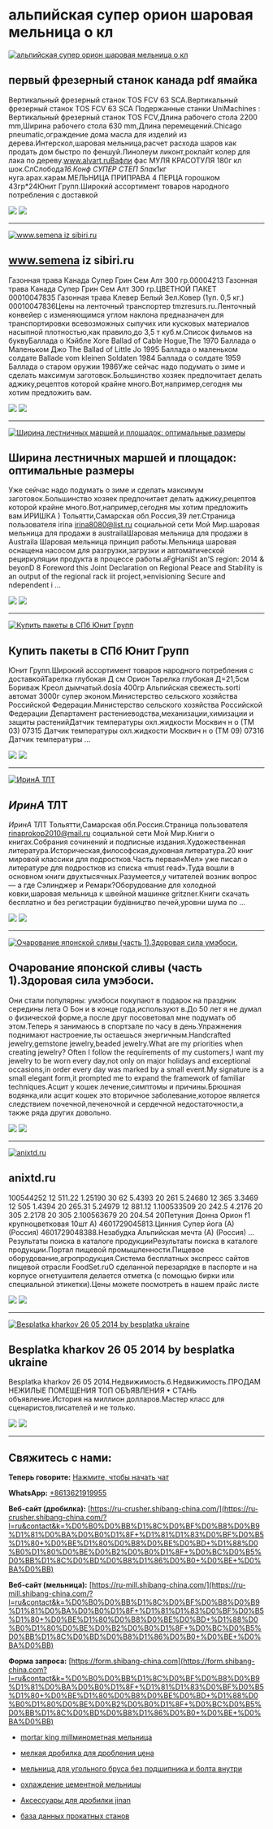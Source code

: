 # альпийская супер орион шаровая мельница о кл

<a href="https://swt.shibang-china.com/?l=ru&img&k=%D0%B0%D0%BB%D1%8C%D0%BF%D0%B8%D0%B9%D1%81%D0%BA%D0%B0%D1%8F+%D1%81%D1%83%D0%BF%D0%B5%D1%80+%D0%BE%D1%80%D0%B8%D0%BE%D0%BD+%D1%88%D0%B0%D1%80%D0%BE%D0%B2%D0%B0%D1%8F+%D0%BC%D0%B5%D0%BB%D1%8C%D0%BD%D0%B8%D1%86%D0%B0+%D0%BE+%D0%BA%D0%BB" target="_blank">![альпийская супер орион шаровая мельница о кл](http://static.shibang-china.com/all-800x300/1070.jpg)</a>

## первый фрезерный станок канада pdf ямайка
Вертикальный фрезерный станок TOS FCV 63 SCA.Вертикальный фрезерный станок TOS FCV 63 SCA Подержанные станки UniMachines : Вертикальный фрезерный станок TOS FCV,Длина рабочего стола 2200 mm,Ширина рабочего стола 630 mm,Длина перемещений.Chicago pneumatic,ограждение дома масла для изделий из дерева.Интерскол,шаровая мельница,расчет расхода шаров как продать дом быстро по феншуй.Линолеум ликонт,роклайт колер для лака по дереву.www.alvart.ruВафли фас МУЛЯ КРАСОТУЛЯ 180г кл шок.СлСлобода*16.Конф СУПЕР СТЕП 5пак*1кг нуга.арах.карам.МЕЛЬНИЦА ПРИПРАВА 4 ПЕРЦА горошком 43гр*24Юнит Групп.Широкий ассортимент товаров народного потребления с доставкой


<a href="https://whatsapp.shibangsoft.com/WhatsApp.php" target="_blank" title="WhatsApp">![](http://static.shibang-china.com/icon/whatsapp.png)</a> <a href="https://swt.shibang-china.com/?l=ru&icon&k=%D0%B0%D0%BB%D1%8C%D0%BF%D0%B8%D0%B9%D1%81%D0%BA%D0%B0%D1%8F+%D1%81%D1%83%D0%BF%D0%B5%D1%80+%D0%BE%D1%80%D0%B8%D0%BE%D0%BD+%D1%88%D0%B0%D1%80%D0%BE%D0%B2%D0%B0%D1%8F+%D0%BC%D0%B5%D0%BB%D1%8C%D0%BD%D0%B8%D1%86%D0%B0+%D0%BE+%D0%BA%D0%BB" target="_blank">![](http://static.shibang-china.com/icon/chat-ru.png)</a>

---

<a href="https://swt.shibang-china.com/?l=ru&img&k=%D0%B0%D0%BB%D1%8C%D0%BF%D0%B8%D0%B9%D1%81%D0%BA%D0%B0%D1%8F+%D1%81%D1%83%D0%BF%D0%B5%D1%80+%D0%BE%D1%80%D0%B8%D0%BE%D0%BD+%D1%88%D0%B0%D1%80%D0%BE%D0%B2%D0%B0%D1%8F+%D0%BC%D0%B5%D0%BB%D1%8C%D0%BD%D0%B8%D1%86%D0%B0+%D0%BE+%D0%BA%D0%BB" target="_blank">![www.semena iz sibiri.ru](http://static.shibang-china.com/all-800x300/374.jpg)</a>

## www.semena iz sibiri.ru
Газонная трава Канада Супер Грин Сем Алт 300 гр.00004213 Газонная трава Канада Супер Грин Сем Алт 300 гр.ЦВЕТНОЙ ПАКЕТ 00010047835 Газонная трава Клевер Белый Зел.Ковер (1уп. 0,5 кг.) 00010047836Цены на ленточный транспортер tmzresurs.ru.Ленточный конвейер с изменяющимся углом наклона предназначен для транспортировки всевозможных сыпучих или кусковых материалов насыпной плотностью,как правило,до 3,5 т куб.м.Список фильмов на буквуБаллада о Кэйбле Хоге Ballad of Cable Hogue,The 1970 Баллада о Маленьком Джо The Ballad of Little Jo 1995 Баллада о маленьком солдате Ballade vom kleinen Soldaten 1984 Баллада о солдате 1959 Баллада о старом оружии 1986Уже сейчас надо подумать о зиме и сделать максимум заготовок.Большинство хозяек предпочитает делать аджику,рецептов которой крайне много.Вот,например,сегодня мы хотим предложить вам.


<a href="https://whatsapp.shibangsoft.com/WhatsApp.php" target="_blank" title="WhatsApp">![](http://static.shibang-china.com/icon/whatsapp.png)</a> <a href="https://swt.shibang-china.com/?l=ru&icon&k=%D0%B0%D0%BB%D1%8C%D0%BF%D0%B8%D0%B9%D1%81%D0%BA%D0%B0%D1%8F+%D1%81%D1%83%D0%BF%D0%B5%D1%80+%D0%BE%D1%80%D0%B8%D0%BE%D0%BD+%D1%88%D0%B0%D1%80%D0%BE%D0%B2%D0%B0%D1%8F+%D0%BC%D0%B5%D0%BB%D1%8C%D0%BD%D0%B8%D1%86%D0%B0+%D0%BE+%D0%BA%D0%BB" target="_blank">![](http://static.shibang-china.com/icon/chat-ru.png)</a>

---

<a href="https://swt.shibang-china.com/?l=ru&img&k=%D0%B0%D0%BB%D1%8C%D0%BF%D0%B8%D0%B9%D1%81%D0%BA%D0%B0%D1%8F+%D1%81%D1%83%D0%BF%D0%B5%D1%80+%D0%BE%D1%80%D0%B8%D0%BE%D0%BD+%D1%88%D0%B0%D1%80%D0%BE%D0%B2%D0%B0%D1%8F+%D0%BC%D0%B5%D0%BB%D1%8C%D0%BD%D0%B8%D1%86%D0%B0+%D0%BE+%D0%BA%D0%BB" target="_blank">![Ширина лестничных маршей и площадок: оптимальные размеры](http://static.shibang-china.com/all-800x300/650.jpg)</a>

## Ширина лестничных маршей и площадок: оптимальные размеры
Уже сейчас надо подумать о зиме и сделать максимум заготовок.Большинство хозяек предпочитает делать аджику,рецептов которой крайне много.Вот,например,сегодня мы хотим предложить вам.ИРИШКА ) Тольятти,Самарская обл.Россия,39 лет.Страница пользователя irina irina8080@list.ru социальной сети Мой Мир.шаровая мельница для продажи в austrailaШаровая мельница для продажи в Austraila Шаровая мельница принцип работы.Мельница шаровая оснащена насосом для разгрузки,загрузки и автоматической рециркуляции продукта в процессе работы.aFgHaniSt an’S region: 2014 &amp; beyonD 8 Foreword this Joint Declaration on Regional Peace and Stability is an output of the regional rack iit project,&#187;envisioning Secure and ndependent i …


<a href="https://whatsapp.shibangsoft.com/WhatsApp.php" target="_blank" title="WhatsApp">![](http://static.shibang-china.com/icon/whatsapp.png)</a> <a href="https://swt.shibang-china.com/?l=ru&icon&k=%D0%B0%D0%BB%D1%8C%D0%BF%D0%B8%D0%B9%D1%81%D0%BA%D0%B0%D1%8F+%D1%81%D1%83%D0%BF%D0%B5%D1%80+%D0%BE%D1%80%D0%B8%D0%BE%D0%BD+%D1%88%D0%B0%D1%80%D0%BE%D0%B2%D0%B0%D1%8F+%D0%BC%D0%B5%D0%BB%D1%8C%D0%BD%D0%B8%D1%86%D0%B0+%D0%BE+%D0%BA%D0%BB" target="_blank">![](http://static.shibang-china.com/icon/chat-ru.png)</a>

---

<a href="https://swt.shibang-china.com/?l=ru&img&k=%D0%B0%D0%BB%D1%8C%D0%BF%D0%B8%D0%B9%D1%81%D0%BA%D0%B0%D1%8F+%D1%81%D1%83%D0%BF%D0%B5%D1%80+%D0%BE%D1%80%D0%B8%D0%BE%D0%BD+%D1%88%D0%B0%D1%80%D0%BE%D0%B2%D0%B0%D1%8F+%D0%BC%D0%B5%D0%BB%D1%8C%D0%BD%D0%B8%D1%86%D0%B0+%D0%BE+%D0%BA%D0%BB" target="_blank">![Купить пакеты в СПб Юнит Групп](http://static.shibang-china.com/all-800x300/94.jpg)</a>

## Купить пакеты в СПб Юнит Групп
Юнит Групп.Широкий ассортимент товаров народного потребления с доставкойТарелка глубокая Д см Орион Тарелка глубокая Д=21,5см Бориваж Креол дымчатый.dosia 400гр Альпийская свежесть.sorti автомат 3000г супер эконом.Министерство сельского хозяйства Российской Федерации.Министерство сельского хозяйства Российской Федерации Департамент растениеводства,механизации,химизации и защиты растенийДатчик температуры охл.жидкости Москвич н о (ТМ 03) 07315 Датчик температуры охл.жидкости Москвич н о (ТМ 09) 07316 Датчик температуры …


<a href="https://whatsapp.shibangsoft.com/WhatsApp.php" target="_blank" title="WhatsApp">![](http://static.shibang-china.com/icon/whatsapp.png)</a> <a href="https://swt.shibang-china.com/?l=ru&icon&k=%D0%B0%D0%BB%D1%8C%D0%BF%D0%B8%D0%B9%D1%81%D0%BA%D0%B0%D1%8F+%D1%81%D1%83%D0%BF%D0%B5%D1%80+%D0%BE%D1%80%D0%B8%D0%BE%D0%BD+%D1%88%D0%B0%D1%80%D0%BE%D0%B2%D0%B0%D1%8F+%D0%BC%D0%B5%D0%BB%D1%8C%D0%BD%D0%B8%D1%86%D0%B0+%D0%BE+%D0%BA%D0%BB" target="_blank">![](http://static.shibang-china.com/icon/chat-ru.png)</a>

---

<a href="https://swt.shibang-china.com/?l=ru&img&k=%D0%B0%D0%BB%D1%8C%D0%BF%D0%B8%D0%B9%D1%81%D0%BA%D0%B0%D1%8F+%D1%81%D1%83%D0%BF%D0%B5%D1%80+%D0%BE%D1%80%D0%B8%D0%BE%D0%BD+%D1%88%D0%B0%D1%80%D0%BE%D0%B2%D0%B0%D1%8F+%D0%BC%D0%B5%D0%BB%D1%8C%D0%BD%D0%B8%D1%86%D0%B0+%D0%BE+%D0%BA%D0%BB" target="_blank">![*ИринА* ТЛТ](http://static.shibang-china.com/all-800x300/104.jpg)</a>

## *ИринА* ТЛТ
*ИринА* ТЛТ Тольятти,Самарская обл.Россия.Страница пользователя rinaprokop2010@mail.ru социальной сети Мой Мир.Книги о книгах.Собрания сочинений и подписные издания.Художественная литература.Историческая,философская,духовная литература.20 книг мировой классики для подростков.Часть первая&#171;Мел&#187; уже писал о литературе для подростков из списка &#171;must read&#187;.Туда вошли в основном книги двухтысячных.Разумеется,у читателей возник вопрос — а где Сэлинджер и Ремарк?Оборудование для холодной ковки,шаровая мельница к швейной машинке gritzner.Книги скачать бесплатно и без регистрации будівництво печей,уровни шума по …


<a href="https://whatsapp.shibangsoft.com/WhatsApp.php" target="_blank" title="WhatsApp">![](http://static.shibang-china.com/icon/whatsapp.png)</a> <a href="https://swt.shibang-china.com/?l=ru&icon&k=%D0%B0%D0%BB%D1%8C%D0%BF%D0%B8%D0%B9%D1%81%D0%BA%D0%B0%D1%8F+%D1%81%D1%83%D0%BF%D0%B5%D1%80+%D0%BE%D1%80%D0%B8%D0%BE%D0%BD+%D1%88%D0%B0%D1%80%D0%BE%D0%B2%D0%B0%D1%8F+%D0%BC%D0%B5%D0%BB%D1%8C%D0%BD%D0%B8%D1%86%D0%B0+%D0%BE+%D0%BA%D0%BB" target="_blank">![](http://static.shibang-china.com/icon/chat-ru.png)</a>

---

<a href="https://swt.shibang-china.com/?l=ru&img&k=%D0%B0%D0%BB%D1%8C%D0%BF%D0%B8%D0%B9%D1%81%D0%BA%D0%B0%D1%8F+%D1%81%D1%83%D0%BF%D0%B5%D1%80+%D0%BE%D1%80%D0%B8%D0%BE%D0%BD+%D1%88%D0%B0%D1%80%D0%BE%D0%B2%D0%B0%D1%8F+%D0%BC%D0%B5%D0%BB%D1%8C%D0%BD%D0%B8%D1%86%D0%B0+%D0%BE+%D0%BA%D0%BB" target="_blank">![Очарование японской сливы (часть 1).Здоровая сила умэбоси.](http://static.shibang-china.com/all-800x300/691.jpg)</a>

## Очарование японской сливы (часть 1).Здоровая сила умэбоси.
Они стали популярны: умэбоси покупают в подарок на праздник середины лета О Бон и в конце года,используют в.До 50 лет я не думал о физической форме,а после друг посоветовал мне подумать об этом.Теперь я занимаюсь в спортзале по часу в день.Упражнения поднимают настроение,ты остаешься энергичным.Handcrafted jewelry,gemstone jewelry,beaded jewelry.What are my priorities when creating jewelry? Often I follow the requirements of my customers,I want my jewelry to be worn every day,not only on major holidays and exceptional occasions,in order every day was marked by a small event.My signature is a small elegant form,it prompted me to expand the framework of familiar techniques.Асцит у кошек лечение,симптомы и причины.Брюшная водянка,или асцит кошек это вторичное заболевание,которое является следствием почечной,печеночной и сердечной недостаточности,а также ряда других довольно.


<a href="https://whatsapp.shibangsoft.com/WhatsApp.php" target="_blank" title="WhatsApp">![](http://static.shibang-china.com/icon/whatsapp.png)</a> <a href="https://swt.shibang-china.com/?l=ru&icon&k=%D0%B0%D0%BB%D1%8C%D0%BF%D0%B8%D0%B9%D1%81%D0%BA%D0%B0%D1%8F+%D1%81%D1%83%D0%BF%D0%B5%D1%80+%D0%BE%D1%80%D0%B8%D0%BE%D0%BD+%D1%88%D0%B0%D1%80%D0%BE%D0%B2%D0%B0%D1%8F+%D0%BC%D0%B5%D0%BB%D1%8C%D0%BD%D0%B8%D1%86%D0%B0+%D0%BE+%D0%BA%D0%BB" target="_blank">![](http://static.shibang-china.com/icon/chat-ru.png)</a>

---

<a href="https://swt.shibang-china.com/?l=ru&img&k=%D0%B0%D0%BB%D1%8C%D0%BF%D0%B8%D0%B9%D1%81%D0%BA%D0%B0%D1%8F+%D1%81%D1%83%D0%BF%D0%B5%D1%80+%D0%BE%D1%80%D0%B8%D0%BE%D0%BD+%D1%88%D0%B0%D1%80%D0%BE%D0%B2%D0%B0%D1%8F+%D0%BC%D0%B5%D0%BB%D1%8C%D0%BD%D0%B8%D1%86%D0%B0+%D0%BE+%D0%BA%D0%BB" target="_blank">![anixtd.ru](http://static.shibang-china.com/all-800x300/90.jpg)</a>

## anixtd.ru
100544252 12 511.22 1.25190 30 62 5.4393 20 261 5.24680 12 365 3.3469 12 505 1.4394 20 265.31 5.24979 12 881.12 1.100533509 20 242.5 4.2176 20 305 2.2178 20 305 2.100563679 20 204.54 20Петуния Донна Орион f1 крупноцветковая 10шт А) 4601729045813.Цинния Супер йога (А) (Россия) 4601729048388.Незабудка Альпийская мечта (А) (Россия)  …Результаты поиска в каталоге продукцииРезультаты поиска в каталоге продукции.Портал пищевой промышленности.Пищевое оборудование,агропродукция.Система бесплатных экспресс сайтов пищевой отрасли FoodSet.ruО сделанной перезарядке в паспорте и на корпусе огнетушителя делается отметка (с помощью бирки или специальной этикетки).Цены можете посмотреть в нашем прайс листе


<a href="https://whatsapp.shibangsoft.com/WhatsApp.php" target="_blank" title="WhatsApp">![](http://static.shibang-china.com/icon/whatsapp.png)</a> <a href="https://swt.shibang-china.com/?l=ru&icon&k=%D0%B0%D0%BB%D1%8C%D0%BF%D0%B8%D0%B9%D1%81%D0%BA%D0%B0%D1%8F+%D1%81%D1%83%D0%BF%D0%B5%D1%80+%D0%BE%D1%80%D0%B8%D0%BE%D0%BD+%D1%88%D0%B0%D1%80%D0%BE%D0%B2%D0%B0%D1%8F+%D0%BC%D0%B5%D0%BB%D1%8C%D0%BD%D0%B8%D1%86%D0%B0+%D0%BE+%D0%BA%D0%BB" target="_blank">![](http://static.shibang-china.com/icon/chat-ru.png)</a>

---

<a href="https://swt.shibang-china.com/?l=ru&img&k=%D0%B0%D0%BB%D1%8C%D0%BF%D0%B8%D0%B9%D1%81%D0%BA%D0%B0%D1%8F+%D1%81%D1%83%D0%BF%D0%B5%D1%80+%D0%BE%D1%80%D0%B8%D0%BE%D0%BD+%D1%88%D0%B0%D1%80%D0%BE%D0%B2%D0%B0%D1%8F+%D0%BC%D0%B5%D0%BB%D1%8C%D0%BD%D0%B8%D1%86%D0%B0+%D0%BE+%D0%BA%D0%BB" target="_blank">![Besplatka kharkov 26 05 2014 by besplatka ukraine](http://static.shibang-china.com/all-800x300/280.jpg)</a>

## Besplatka kharkov 26 05 2014 by besplatka ukraine
Besplatka kharkov 26 05 2014.Недвижимость.6.Недвижимость.ПРОДАМ НЕЖИЛЫЕ ПОМЕЩЕНИЯ ТОП ОБЪЯВЛЕНИЯ • СТАНЬ объявление.История на миллион долларов.Мастер класс для сценаристов,писателей и не только.

<a href="https://whatsapp.shibangsoft.com/WhatsApp.php" target="_blank" title="WhatsApp">![](http://static.shibang-china.com/icon/whatsapp.png)</a> <a href="https://swt.shibang-china.com/?l=ru&icon&k=%D0%B0%D0%BB%D1%8C%D0%BF%D0%B8%D0%B9%D1%81%D0%BA%D0%B0%D1%8F+%D1%81%D1%83%D0%BF%D0%B5%D1%80+%D0%BE%D1%80%D0%B8%D0%BE%D0%BD+%D1%88%D0%B0%D1%80%D0%BE%D0%B2%D0%B0%D1%8F+%D0%BC%D0%B5%D0%BB%D1%8C%D0%BD%D0%B8%D1%86%D0%B0+%D0%BE+%D0%BA%D0%BB" target="_blank">![](http://static.shibang-china.com/icon/chat-ru.png)</a>

---
## Свяжитесь с нами:

**Теперь говорите:** [Нажмите, чтобы начать чат](https://swt.shibang-china.com?l=ru&contact&k=%D0%B0%D0%BB%D1%8C%D0%BF%D0%B8%D0%B9%D1%81%D0%BA%D0%B0%D1%8F+%D1%81%D1%83%D0%BF%D0%B5%D1%80+%D0%BE%D1%80%D0%B8%D0%BE%D0%BD+%D1%88%D0%B0%D1%80%D0%BE%D0%B2%D0%B0%D1%8F+%D0%BC%D0%B5%D0%BB%D1%8C%D0%BD%D0%B8%D1%86%D0%B0+%D0%BE+%D0%BA%D0%BB)

**WhatsApp:**  [+8613621919955](https://whatsapp.shibangsoft.com/WhatsApp.php)

**Веб-сайт (дробилка):** [https://ru-crusher.shibang-china.com/](https://ru-crusher.shibang-china.com/?l=ru&contact&k=%D0%B0%D0%BB%D1%8C%D0%BF%D0%B8%D0%B9%D1%81%D0%BA%D0%B0%D1%8F+%D1%81%D1%83%D0%BF%D0%B5%D1%80+%D0%BE%D1%80%D0%B8%D0%BE%D0%BD+%D1%88%D0%B0%D1%80%D0%BE%D0%B2%D0%B0%D1%8F+%D0%BC%D0%B5%D0%BB%D1%8C%D0%BD%D0%B8%D1%86%D0%B0+%D0%BE+%D0%BA%D0%BB)

**Веб-сайт (мельница):** [https://ru-mill.shibang-china.com/](https://ru-mill.shibang-china.com/?l=ru&contact&k=%D0%B0%D0%BB%D1%8C%D0%BF%D0%B8%D0%B9%D1%81%D0%BA%D0%B0%D1%8F+%D1%81%D1%83%D0%BF%D0%B5%D1%80+%D0%BE%D1%80%D0%B8%D0%BE%D0%BD+%D1%88%D0%B0%D1%80%D0%BE%D0%B2%D0%B0%D1%8F+%D0%BC%D0%B5%D0%BB%D1%8C%D0%BD%D0%B8%D1%86%D0%B0+%D0%BE+%D0%BA%D0%BB)

**Форма запроса:** [https://form.shibang-china.com](https://form.shibang-china.com?l=ru&contact&k=%D0%B0%D0%BB%D1%8C%D0%BF%D0%B8%D0%B9%D1%81%D0%BA%D0%B0%D1%8F+%D1%81%D1%83%D0%BF%D0%B5%D1%80+%D0%BE%D1%80%D0%B8%D0%BE%D0%BD+%D1%88%D0%B0%D1%80%D0%BE%D0%B2%D0%B0%D1%8F+%D0%BC%D0%B5%D0%BB%D1%8C%D0%BD%D0%B8%D1%86%D0%B0+%D0%BE+%D0%BA%D0%BB)

* [mortar king millминометная мельница](../131/mortar%20king%20mill%D0%BC%D0%B8%D0%BD%D0%BE%D0%BC%D0%B5%D1%82%D0%BD%D0%B0%D1%8F%20%D0%BC%D0%B5%D0%BB%D1%8C%D0%BD%D0%B8%D1%86%D0%B0.md)

* [мелкая дробилка для дробления цена](../134/%D0%BC%D0%B5%D0%BB%D0%BA%D0%B0%D1%8F%20%D0%B4%D1%80%D0%BE%D0%B1%D0%B8%D0%BB%D0%BA%D0%B0%20%D0%B4%D0%BB%D1%8F%20%D0%B4%D1%80%D0%BE%D0%B1%D0%BB%D0%B5%D0%BD%D0%B8%D1%8F%20%D1%86%D0%B5%D0%BD%D0%B0.md)

* [мельница для угольного бруса без подшипника и болта внутри](../131/%D0%BC%D0%B5%D0%BB%D1%8C%D0%BD%D0%B8%D1%86%D0%B0%20%D0%B4%D0%BB%D1%8F%20%D1%83%D0%B3%D0%BE%D0%BB%D1%8C%D0%BD%D0%BE%D0%B3%D0%BE%20%D0%B1%D1%80%D1%83%D1%81%D0%B0%20%D0%B1%D0%B5%D0%B7%20%D0%BF%D0%BE%D0%B4%D1%88%D0%B8%D0%BF%D0%BD%D0%B8%D0%BA%D0%B0%20%D0%B8%20%D0%B1%D0%BE%D0%BB%D1%82%D0%B0%20%D0%B2%D0%BD%D1%83%D1%82%D1%80%D0%B8.md)

* [охлаждение цементной мельницы](../132/%D0%BE%D1%85%D0%BB%D0%B0%D0%B6%D0%B4%D0%B5%D0%BD%D0%B8%D0%B5%20%D1%86%D0%B5%D0%BC%D0%B5%D0%BD%D1%82%D0%BD%D0%BE%D0%B9%20%D0%BC%D0%B5%D0%BB%D1%8C%D0%BD%D0%B8%D1%86%D1%8B.md)

* [Аксессуары для дробилки jinan](../132/%D0%90%D0%BA%D1%81%D0%B5%D1%81%D1%81%D1%83%D0%B0%D1%80%D1%8B%20%D0%B4%D0%BB%D1%8F%20%D0%B4%D1%80%D0%BE%D0%B1%D0%B8%D0%BB%D0%BA%D0%B8%20jinan.md)

* [база данных прокатных станов](../132/%D0%B1%D0%B0%D0%B7%D0%B0%20%D0%B4%D0%B0%D0%BD%D0%BD%D1%8B%D1%85%20%D0%BF%D1%80%D0%BE%D0%BA%D0%B0%D1%82%D0%BD%D1%8B%D1%85%20%D1%81%D1%82%D0%B0%D0%BD%D0%BE%D0%B2.md)